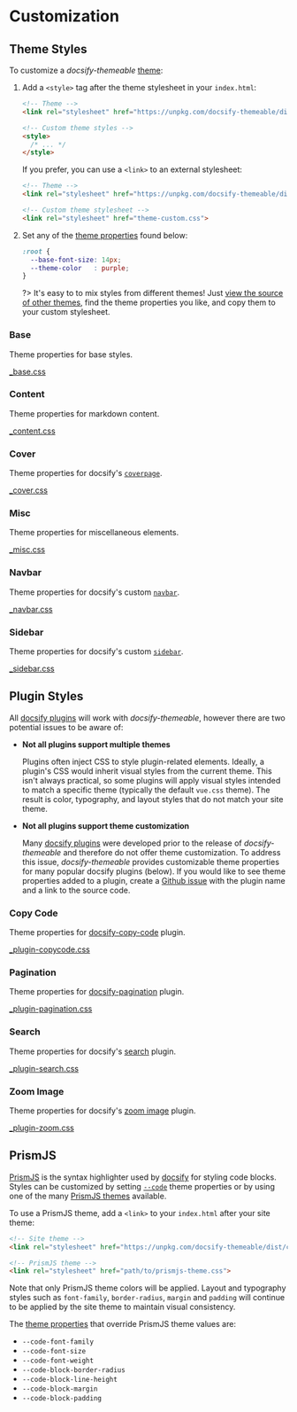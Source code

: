 # Customization

## Theme Styles

To customize a *docsify-themeable* [theme](themes):

1. Add a `<style>` tag after the theme stylesheet in your `index.html`:

   ```html
   <!-- Theme -->
   <link rel="stylesheet" href="https://unpkg.com/docsify-themeable/dist/css/theme-simple.css">

   <!-- Custom theme styles -->
   <style>
     /* ... */
   </style>
   ```

   If you prefer, you can use a `<link>` to an external stylesheet:

   ```html
   <!-- Theme -->
   <link rel="stylesheet" href="https://unpkg.com/docsify-themeable/dist/css/theme-simple.css">

   <!-- Custom theme stylesheet -->
   <link rel="stylesheet" href="theme-custom.css">
   ```

1. Set any of the [theme properties](#theme) found below:

   ```css
   :root {
     --base-font-size: 14px;
     --theme-color   : purple;
   }
   ```

   ?> It's easy to to mix styles from different themes! Just [view the source of other themes](https://github.com/jhildenbiddle/docsify-themeable/tree/master/src/scss/themes), find the theme properties you like, and copy them to your custom stylesheet.

### Base

Theme properties for base styles.

[_base.css](https://raw.githubusercontent.com/jhildenbiddle/docsify-themeable/master/src/scss/themes/defaults/_base.css ':include :type:code')

### Content

Theme properties for markdown content.

[_content.css](https://raw.githubusercontent.com/jhildenbiddle/docsify-themeable/master/src/scss/themes/defaults/_content.css ':include :type:code')

### Cover

Theme properties for docsify's [`coverpage`](https://docsify.js.org/#/cover).

[_cover.css](https://raw.githubusercontent.com/jhildenbiddle/docsify-themeable/master/src/scss/themes/defaults/_cover.css ':include :type:code')

### Misc

Theme properties for miscellaneous elements.

[_misc.css](https://raw.githubusercontent.com/jhildenbiddle/docsify-themeable/master/src/scss/themes/defaults/_misc.css ':include :type:code')

### Navbar

Theme properties for docsify's custom [`navbar`](https://docsify.js.org/#/custom-navbar).

[_navbar.css](https://raw.githubusercontent.com/jhildenbiddle/docsify-themeable/master/src/scss/themes/defaults/_navbar.css ':include :type:code')

### Sidebar

Theme properties for docsify's custom [`sidebar`](https://docsify.js.org/#/more-pages).

[_sidebar.css](https://raw.githubusercontent.com/jhildenbiddle/docsify-themeable/master/src/scss/themes/defaults/_sidebar.css ':include :type:code')

## Plugin Styles

All [docsify plugins](https://docsify.js.org/#/plugins) will work with *docsify-themeable*, however there are two potential issues to be aware of:

- **Not all plugins support multiple themes**

  Plugins often inject CSS to style plugin-related elements. Ideally, a plugin's CSS would inherit visual styles from the current theme. This isn't always practical, so some plugins will apply visual styles intended to match a specific theme (typically the default `vue.css` theme). The result is color, typography, and layout styles that do not match your site theme.

- **Not all plugins support theme customization**

  Many [docsify plugins](https://docsify.js.org/#/plugins) were developed prior to the release of *docsify-themeable* and therefore do not offer theme customization. To address this issue, *docsify-themeable* provides customizable theme properties for many popular docsify plugins (below). If you would like to see theme properties added to a plugin, create a [Github issue](https://github.com/jhildenbiddle/docsify-themeable/issues) with the plugin name and a link to the source code.

### Copy Code

Theme properties for [docsify-copy-code](https://github.com/jperasmus/docsify-copy-code) plugin.

[_plugin-copycode.css](https://raw.githubusercontent.com/jhildenbiddle/docsify-themeable/master/src/scss/themes/defaults/_plugin-copy-code.css ':include :type:code')

### Pagination

Theme properties for [docsify-pagination](https://github.com/imyelo/docsify-pagination) plugin.

[_plugin-pagination.css](https://raw.githubusercontent.com/jhildenbiddle/docsify-themeable/master/src/scss/themes/defaults/_plugin-pagination.css ':include :type:code')

### Search

Theme properties for docsify's [search](https://docsify.js.org/#/plugins?id=full-text-search) plugin.

[_plugin-search.css](https://raw.githubusercontent.com/jhildenbiddle/docsify-themeable/master/src/scss/themes/defaults/_plugin-search.css ':include :type:code')

### Zoom Image

Theme properties for docsify's [zoom image](https://docsify.js.org/#/plugins?id=zoom-image) plugin.

[_plugin-zoom.css](https://raw.githubusercontent.com/jhildenbiddle/docsify-themeable/master/src/scss/themes/defaults/_plugin-zoom-image.css ':include :type:code')

## PrismJS

[PrismJS](http://prismjs.com/) is the syntax highlighter used by [docsify](https://docsify.js.org/) for styling code blocks. Styles can be customized by setting [`--code`](#-code) theme properties or by using one of the many [PrismJS themes](https://unpkg.com/prismjs/themes/) available.

To use a PrismJS theme, add a `<link>` to your `index.html` after your site theme:

```html
<!-- Site theme -->
<link rel="stylesheet" href="https://unpkg.com/docsify-themeable/dist/css/theme-defaults.min.css">

<!-- PrismJS theme -->
<link rel="stylesheet" href="path/to/prismjs-theme.css">
```

Note that only PrismJS theme colors will be applied. Layout and typography styles such as `font-family`, `border-radius`, `margin` and `padding` will continue to be applied by the site theme to maintain visual consistency.

The [theme properties](#theme) that override PrismJS theme values are:

- `--code-font-family`
- `--code-font-size`
- `--code-font-weight`
- `--code-block-border-radius`
- `--code-block-line-height`
- `--code-block-margin`
- `--code-block-padding`

